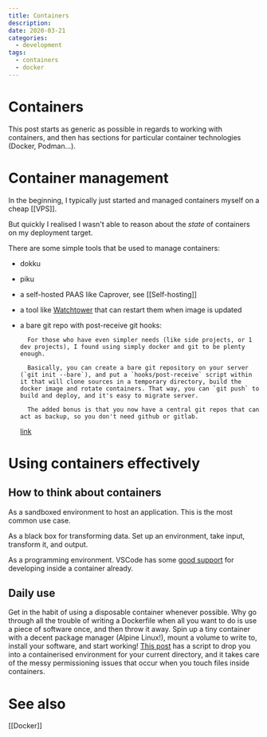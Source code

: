 ```yaml
---
title: Containers
description:
date: 2020-03-21
categories:
  - development
tags:
  - containers
  - docker
---
```


# Containers
This post starts as generic as possible in regards to working with containers, and then has sections for particular container technologies (Docker, Podman...).

# Container management
In the beginning, I typically just started and managed containers myself on a cheap [[VPS]].

But quickly I realised I wasn't able to reason about the *state* of containers on my deployment target.

There are some simple tools that be used to manage containers:
- dokku
- piku
- a self-hosted PAAS like Caprover, see [[Self-hosting]]
- a tool like [Watchtower](https://github.com/containrrr/watchtower ) that can restart them when image is updated
- a bare git repo with post-receive git hooks:

		For those who have even simpler needs (like side projects, or 1 dev projects), I found using simply docker and git to be plenty enough.

		Basically, you can create a bare git repository on your server (`git init --bare`), and put a `hooks/post-receive` script within it that will clone sources in a temporary directory, build the docker image and rotate containers. That way, you can `git push` to build and deploy, and it's easy to migrate server.

		The added bonus is that you now have a central git repos that can act as backup, so you don't need github or gitlab.
		
	[link](https://news.ycombinator.com/item?id=23465087)

# Using containers effectively

## How to think about containers

As a sandboxed environment to host an application. This is the most common use case.

As a black box for transforming data. Set up an environment, take input, transform it, and output.

As a programming environment. VSCode has some [good support](https://code.visualstudio.com/docs/remote/containers) for developing inside a container already.

## Daily use

Get in the habit of using a disposable container whenever possible. Why go through all the trouble of writing a Dockerfile when all you want to do is use a piece of software once, and then throw it away. Spin up a tiny container with a decent package manager (Alpine Linux!), mount a volume to write to, install your software, and start working! [This post](https://news.ycombinator.com/item?id=23275315) has a script to drop you into a containerised environment for your current directory, and it takes care of the messy permissioning issues that occur when you touch files inside containers.

# See also
[[Docker]]